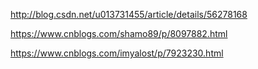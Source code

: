 http://blog.csdn.net/u013731455/article/details/56278168

https://www.cnblogs.com/shamo89/p/8097882.html

https://www.cnblogs.com/imyalost/p/7923230.html
